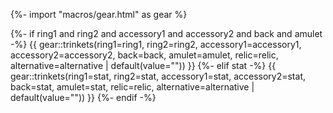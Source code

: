 {%- import "macros/gear.html" as gear %}

{%- if ring1 and ring2 and accessory1 and accessory2 and back and amulet -%}
  {{ gear::trinkets(ring1=ring1, ring2=ring2, accessory1=accessory1, accessory2=accessory2, back=back, amulet=amulet, relic=relic, alternative=alternative | default(value="")) }}
{%- elif stat -%}
  {{ gear::trinkets(ring1=stat, ring2=stat, accessory1=stat, accessory2=stat, back=stat, amulet=stat, relic=relic, alternative=alternative | default(value="")) }}
{%- endif -%}
